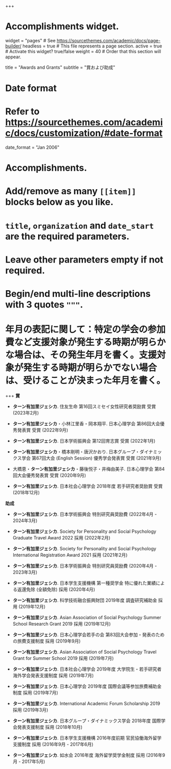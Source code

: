 +++
# Accomplishments widget.
widget = "pages"  # See https://sourcethemes.com/academic/docs/page-builder/
headless = true  # This file represents a page section.
active = true  # Activate this widget? true/false
weight = 40  # Order that this section will appear.

title = "Awards and Grants"
subtitle = "賞および助成"

# Date format
#   Refer to https://sourcethemes.com/academic/docs/customization/#date-format
date_format = "Jan 2006"

# Accomplishments.
#   Add/remove as many `[[item]]` blocks below as you like.
#   `title`, `organization` and `date_start` are the required parameters.
#   Leave other parameters empty if not required.
#   Begin/end multi-line descriptions with 3 quotes `"""`.
# 年月の表記に関して：特定の学会の参加費など支援対象が発生する時期が明らかな場合は、その発生年月を書く。支援対象が発生する時期が明らかでない場合は、受けることが決まった年月を書く。
+++
**賞**

- **ターン有加里ジェシカ**. 住友生命 第16回スミセイ女性研究者奨励賞 受賞 (2023年2月)

- **ターン有加里ジェシカ**・小林江里香・岡本翔平. 日本心理学会 第86回大会優秀発表賞 受賞 (2022年9月)

- **ターン有加里ジェシカ**. 日本学術振興会 第12回育志賞 受賞 (2022年1月)

- **ターン有加里ジェシカ**・橋本剛明・唐沢かおり. 日本グループ・ダイナミックス学会 第67回大会 (English Session) 優秀学会発表賞 受賞 (2021年9月)

- 大橋恵・**ターン有加里ジェシカ**・藤後悦子・井梅由美子. 日本心理学会 第84回大会優秀発表賞 受賞 (2020年9月)

- **ターン有加里ジェシカ**. 日本社会心理学会 2018年度 若手研究者奨励賞 受賞 (2018年12月)


**助成**

- **ターン有加里ジェシカ**. 日本学術振興会 特別研究員奨励費 (2022年4月 - 2024年3月)

- **ターン有加里ジェシカ**. Society for Personality and Social Psychology Graduate Travel Award 2022 採用 (2022年2月)

- **ターン有加里ジェシカ**. Society for Personality and Social Psychology International Registration Award 2021 採用 (2021年2月)

- **ターン有加里ジェシカ**. 日本学術振興会 特別研究員奨励費 (2020年4月 - 2023年3月)

- **ターン有加里ジェシカ**. 日本学生支援機構 第一種奨学金 特に優れた業績による返還免除 (全額免除) 採用 (2020年4月)

- **ターン有加里ジェシカ**. 科学技術融合振興財団 2019年度 調査研究補助金 採用 (2019年12月)

- **ターン有加里ジェシカ**. Asian Association of Social Psychology Summer School Research Grant 2019 採用 (2019年12月)

- **ターン有加里ジェシカ**. 日本心理学会若手の会 第83回大会参加・発表のための旅費支援制度 採用 (2019年9月)

- **ターン有加里ジェシカ**. Asian Association of Social Psychology Travel Grant for Summer School 2019 採用 (2019年7月)

- **ターン有加里ジェシカ**. 日本社会心理学会 2019年度 大学院生・若手研究者海外学会発表支援制度 採用 (2019年7月)

- **ターン有加里ジェシカ**. 日本心理学会 2019年度 国際会議等参加旅費補助金制度 採用 (2019年7月)

- **ターン有加里ジェシカ**. International Academic Forum Scholarship 2019 採用 (2019年3月)

- **ターン有加里ジェシカ**. 日本グループ・ダイナミックス学会 2018年度 国際学会発表支援制度 採用 (2018年10月)

- **ターン有加里ジェシカ**. 日本学生支援機構 2016年度前期 官民協働海外留学支援制度 採用 (2016年9月 - 2017年6月)

- **ターン有加里ジェシカ**. 如水会 2016年度 海外留学奨学金制度 採用 (2016年9月 - 2017年5月)
